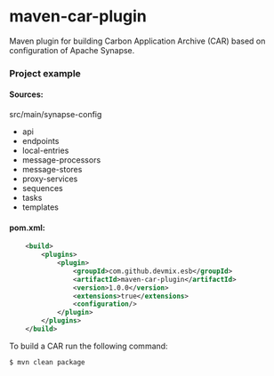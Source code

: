 # maven-car-plugin

Maven plugin for building Carbon Application Archive (CAR) based on configuration of Apache Synapse.

### Project example

#### Sources:

 src/main/synapse-config
 * api
 * endpoints
 * local-entries
 * message-processors
 * message-stores
 * proxy-services
 * sequences
 * tasks
 * templates

#### pom.xml:

```xml
    <build>
        <plugins>
            <plugin>
                <groupId>com.github.devmix.esb</groupId>
                <artifactId>maven-car-plugin</artifactId>
                <version>1.0.0</version>
                <extensions>true</extensions>
                <configuration/>
            </plugin>
        </plugins>
    </build>
```

To build a CAR run the following command:

`$ mvn clean package`